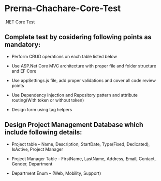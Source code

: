 # Prerna-Chachare-Core-Test
.NET Core Test

## Complete test by cosidering following points as mandatory:

* Perform CRUD operations on each table listed below

* Use ASP.Net Core MVC architecture with proper file and folder structure and EF Core

* Use appSettings.js file, add proper validations and cover all code review points

* Use Dependency injection and Repository pattern and attribute routing(With token or without token)

* Design form using tag helpers

## Design Project Management Database which include following details:

* Project table – Name, Description, StartDate, Type(Fixed, Dedicated), IsActive, Project Manager

* Project Manager Table – FirstName, LastName, Address, Email, Contact, Gender, Department

* Department Enum – (Web, Mobility, Support)
